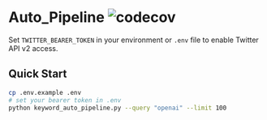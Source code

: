 # Auto_Pipeline ![codecov](https://codecov.io/gh/openai/Auto_Pipeline/branch/main/graph/badge.svg)

Set `TWITTER_BEARER_TOKEN` in your environment or `.env` file to enable Twitter API v2 access.

## Quick Start

```bash
cp .env.example .env
# set your bearer token in .env
python keyword_auto_pipeline.py --query "openai" --limit 100
```

